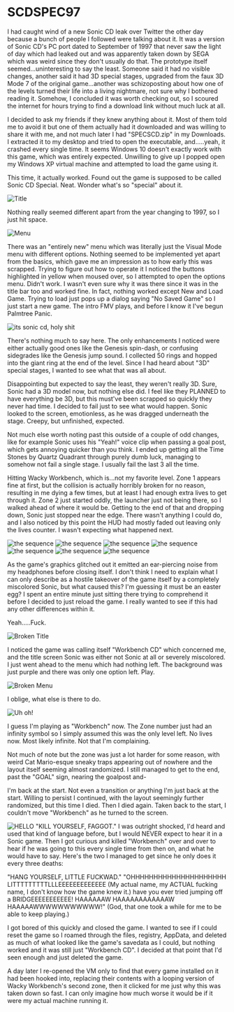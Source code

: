 # SCDSPEC97

I had caught wind of a new Sonic CD leak over Twitter the other day because a bunch of people I followed were talking about it. It was a version of Sonic CD's PC port dated to September of 1997 that never saw the light of day which had leaked out and was apparently taken down by SEGA which was weird since they don't usually do that. The prototype itself seemed...uninteresting to say the least. Someone said it had no visible changes, another said it had 3D special stages, upgraded from the faux 3D Mode 7 of the original game...another was schizoposting about how one of the levels turned their life into a living nightmare, not sure why I bothered reading it. Somehow, I concluded it was worth checking out, so I scoured the internet for hours trying to find a download link without much luck at all.

I decided to ask my friends if they knew anything about it. Most of them told me to avoid it but one of them actually had it downloaded and was willing to share it with me, and not much later I had "SPECSCD.zip" in my Downloads. I extracted it to my desktop and tried to open the executable, and.....yeah, it crashed every single time. It seems Windows 10 doesn't exactly work with this game, which was entirely expected. Unwilling to give up I popped open my Windows XP virtual machine and attempted to load the game using it. 

This time, it actually worked. Found out the game is supposed to be called Sonic CD Special. Neat. Wonder what's so "special" about it.

![Title](https://files.catbox.moe/1h2zy7.png)

Nothing really seemed different apart from the year changing to 1997, so I just hit space.

![Menu](https://files.catbox.moe/iuqjqa.png)

There was an "entirely new" menu which was literally just the Visual Mode menu with different options. Nothing seemed to be implemented yet apart from the basics, which gave me an impression as to how early this was scrapped. Trying to figure out how to operate it I noticed the buttons highlighted in yellow when moused over, so I attempted to open the options menu. Didn't work. I wasn't even sure why it was there since it was in the title bar too and worked fine. In fact, nothing worked except New and Load Game. Trying to load just pops up a dialog saying "No Saved Game" so I just start a new game. The intro FMV plays, and before I know it I've begun Palmtree Panic.

![its sonic cd, holy shit](https://files.catbox.moe/wgolhe.png)

There's nothing much to say here. The only enhancements I noticed were either actually good ones like the Genesis spin-dash, or confusing sidegrades like the Genesis jump sound. I collected 50 rings and hopped into the giant ring at the end of the level. Since I had heard about "3D" special stages, I wanted to see what that was all about.

Disappointing but expected to say the least, they weren't really 3D. Sure, Sonic had a 3D model now, but nothing else did. I feel like they PLANNED to have everything be 3D, but this must've been scrapped so quickly they never had time. I decided to fail just to see what would happen. Sonic looked to the screen, emotionless, as he was dragged underneath the stage. Creepy, but unfinished, expected.

Not much else worth noting past this outside of a couple of odd changes, like for example Sonic uses his "Yeah!" voice clip when passing a goal post, which gets annoying quicker than you think. I ended up getting all the Time Stones by Quartz Quadrant through purely dumb luck, managing to somehow not fail a single stage. I usually fail the last 3 all the time.

Hitting Wacky Workbench, which is...not my favorite level. Zone 1 appears fine at first, but the collision is actually horribly broken for no reason, resulting in me dying a few times, but at least I had enough extra lives to get through it. Zone 2 just started oddly, the launcher just not being there, so I walked ahead of where it would be. Getting to the end of that and dropping down, Sonic just stopped near the edge. There wasn't anything I could do, and I also noticed by this point the HUD had mostly faded out leaving only the lives counter. I wasn't expecting what happened next.

![the sequence](https://files.catbox.moe/hho0ng.png)
![the sequence](https://files.catbox.moe/9gf4sp.png)
![the sequence](https://files.catbox.moe/42m6nj.png)
![the sequence](https://files.catbox.moe/rv2uip.png)
![the sequence](https://files.catbox.moe/ze7h1j.png)
![the sequence](https://files.catbox.moe/4otjze.gif)
![the sequence](https://files.catbox.moe/znlv2o.png)

As the game's graphics glitched out it emitted an ear-piercing noise from my headphones before closing itself.
I don't think I need to explain what I can only describe as a hostile takeover of the game itself by a completely miscolored Sonic, but what caused this? I'm guessing it must be an easter egg? I spent an entire minute just sitting there trying to comprehend it before I decided to just reload the game. I really wanted to see if this had any other differences within it.

Yeah.....Fuck.

![Broken Title](https://files.catbox.moe/81b7qw.png)

I noticed the game was calling itself "Workbench CD" which concerned me, and the title screen Sonic was either not Sonic at all or severely miscolored. I just went ahead to the menu which had nothing left. The background was just purple and there was only one option left. Play.

![Broken Menu](https://files.catbox.moe/831707.png)

I oblige, what else is there to do.

![Uh oh!](https://files.catbox.moe/e5fiqu.png)

I guess I'm playing as "Workbench" now. The Zone number just had an infinity symbol so I simply assumed this was the only level left. No lives now. Most likely infinite. Not that I'm complaining.

Not much of note but the zone was just a lot harder for some reason, with weird Cat Mario-esque sneaky traps appearing out of nowhere and the layout itself seeming almost randomized. I still managed to get to the end, past the "GOAL" sign, nearing the goalpost and-

I'm back at the start. Not even a transition or anything I'm just back at the start. Willing to persist I continued, with the layout seemingly further randomized, but this time I died. Then I died again. Taken back to the start, I couldn't move "Workbench" as he turned to the screen.

![HELLO](https://files.catbox.moe/j38tcs.png)
"KILL YOURSELF, FAGGOT."
I was outright shocked, I'd heard and used that kind of language before, but I would NEVER expect to hear it in a Sonic game. Then I got curious and killed "Workbench" over and over to hear if he was going to this every single time from then on, and what he would have to say. Here's the two I managed to get since he only does it every three deaths:

"HANG YOURSELF, LITTLE FUCKWAD."
"OHHHHHHHHHHHHHHHHHHHHH LITTTTTTTTTLLLEEEEEEEEEEEEE (My actual name, my ACTUAL fucking name, I don't know how the game knew it.) have you ever tried jumping off a BRIDGEEEEEEEEEEE! HAAAAAAW HAAAAAAAAAAAAW HAAAAAWWWWWWWWWWW!" (God, that one took a while for me to be able to keep playing.)

I got bored of this quickly and closed the game. I wanted to see if I could reset the game so I roamed through the files, registry, AppData, and deleted as much of what looked like the game's savedata as I could, but nothing worked and it was still just "Workbench CD". I decided at that point that I'd seen enough and just deleted the game.

A day later I re-opened the VM only to find that every game installed on it had been hooked into, replacing their contents with a looping version of Wacky Workbench's second zone, then it clicked for me just why this was taken down so fast. I can only imagine how much worse it would be if it were my actual machine running it.
